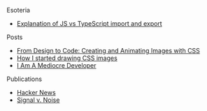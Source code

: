 Esoteria
- [Explanation of JS vs TypeScript import and export](https://stackoverflow.com/questions/35455720/proper-explanation-for-nodejs-typescript-export-import)

Posts
- [From Design to Code: Creating and Animating Images with CSS](https://www.outsystems.com/blog/posts/from-design-to-code_creating-and-animating-images-with-css)
- [How I started drawing CSS images](https://blog.prototypr.io/how-i-started-drawing-css-images-3fd878675c89)
- [I Am A Mediocre Developer](https://dev.to/sobolevn/i-am-a-mediocre-developer--30hn)

Publications
- [Hacker News](https://news.ycombinator.com)
- [Signal v. Noise](https://m.signalvnoise.com/)
